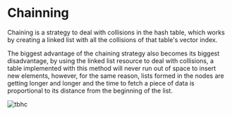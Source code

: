 # Chainning

  Chaining is a strategy to deal with collisions in the hash table, which works by creating a linked list with all the collisions of that table's vector index.

  The biggest advantage of the chaining strategy also becomes its biggest disadvantage, by using the linked list resource to deal with collisions, a table implemented with this method will never run out of space to insert new elements, however, for the same reason, lists formed in the nodes are getting longer and longer and the time to fetch a piece of data is proportional to its distance from the beginning of the list.

![tbhc](https://user-images.githubusercontent.com/115127639/209161553-2201b042-09ae-4ed9-96ac-db01c12a8bab.png)
